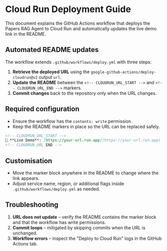 # Cloud Run Deployment Guide

This document explains the GitHub Actions workflow that deploys the Papers RAG
Agent to Cloud Run and automatically updates the live demo link in the README.

## Automated README updates

The workflow extends `.github/workflows/deploy.yml` with three steps:

1. **Retrieve the deployed URL** using the
   `google-github-actions/deploy-cloudrun@v2` output `url`.
2. **Update the README** between the `<!-- CLOUDRUN_URL_START -->` and
   `<!-- CLOUDRUN_URL_END -->` markers.
3. **Commit changes** back to the repository only when the URL changes.

## Required configuration

- Ensure the workflow has the `contents: write` permission.
- Keep the README markers in place so the URL can be replaced safely.

```markdown
<!-- CLOUDRUN_URL_START -->
🚀 **Live Demo**: [https://your-url.run.app](https://your-url.run.app)
<!-- CLOUDRUN_URL_END -->
```

## Customisation

- Move the marker block anywhere in the README to change where the link
  appears.
- Adjust service name, region, or additional flags inside
  `.github/workflows/deploy.yml` as needed.

## Troubleshooting

1. **URL does not update** – verify the README contains the marker block and
   that the workflow has write permissions.
2. **Commit loops** – mitigated by skipping commits when the URL is
   unchanged.
3. **Workflow errors** – inspect the "Deploy to Cloud Run" logs in the
   GitHub Actions tab.
